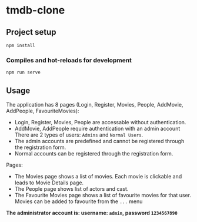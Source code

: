 # tmdb-clone

## Project setup
```
npm install
```

### Compiles and hot-reloads for development
```
npm run serve
```

## Usage
The application has 8 pages (Login, Register, Movies, People, AddMovie, AddPeople, FavouriteMovies):
* Login, Register, Movies, People are accessable without authentication.
* AddMovie, AddPeople require authentication with an admin account  
There are 2 types of users: `Admins` and `Normal Users`.
* The admin accounts are predefined and cannot be registered through the registration form.
* Normal accounts can be registered through the registration form.

Pages:
* The Movies page shows a list of movies. Each movie is clickable and leads to Movie Details page.
* The People page shows list of actors and cast.
* The Favourite Movies page shows a list of favourite movies for that user. Movies can be added to favourite from the `...` menu

**The administrator account is: username: `admin`, password `1234567890`**
